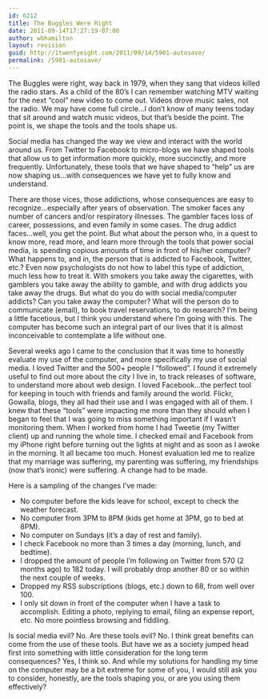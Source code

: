 ```yaml
---
id: 6212
title: The Buggles Were Right
date: 2011-09-14T17:27:19-07:00
author: wbhamilton
layout: revision
guid: http://1twentyeight.com/2011/09/14/5901-autosave/
permalink: /5901-autosave/
---
```

The Buggles were right, way back in 1979, when they sang that videos killed the radio stars. As a child of the 80&#8217;s I can remember watching MTV waiting for the next &#8220;cool&#8221; new video to come out. Videos drove music sales, not the radio. We may have come full circle&#8230;I don&#8217;t know of many teens today that sit around and watch music videos, but that&#8217;s beside the point. The point is, we shape the tools and the tools shape us.

Social media has changed the way we view and interact with the world around us. From Twitter to Facebook to micro-blogs we have shaped tools that allow us to get information more quickly, more succinctly, and more frequently. Unfortunately, these tools that we have shaped to &#8220;help&#8221; us are now shaping us&#8230;with consequences we have yet to fully know and understand.

There are those vices, those addictions, whose consequences are easy to recognize&#8230;especially after years of observation. The smoker faces any number of cancers and/or respiratory illnesses. The gambler faces loss of career, possessions, and even family in some cases. The drug addict faces&#8230;well, you get the point. But what about the person who, in a quest to know more, read more, and learn more through the tools that power social media, is spending copious amounts of time in front of his/her computer? What happens to, and in, the person that is addicted to Facebook, Twitter, etc.? Even now psychologists do not how to label this type of addiction, much less how to treat it. With smokers you take away the cigarettes, with gamblers you take away the ability to gamble, and with drug addicts you take away the drugs. But what do you do with social media/computer addicts? Can you take away the computer? What will the person do to communicate (email), to book travel reservations, to do research? I&#8217;m being a little facetious, but I think you understand where I&#8217;m going with this. The computer has become such an integral part of our lives that it is almost inconceivable to contemplate a life without one.

Several weeks ago I came to the conclusion that it was time to honestly evaluate my use of the computer, and more specifically my use of social media. I loved Twitter and the 500+ people I &#8220;followed&#8221;. I found it extremely useful to find out more about the city I live in, to track releases of software, to understand more about web design. I loved Facebook&#8230;the perfect tool for keeping in touch with friends and family around the world. Flickr, Gowalla, blogs, they all had their use and I was engaged with all of them. I knew that these &#8220;tools&#8221; were impacting me more than they should when I began to feel that I was going to miss something important if I wasn&#8217;t monitoring them. When I worked from home I had Tweetie (my Twitter client) up and running the whole time. I checked email and Facebook from my iPhone right before turning out the lights at night and as soon as I awoke in the morning. It all became too much. Honest evaluation led me to realize that my marriage was suffering, my parenting was suffering, my friendships (now that&#8217;s ironic) were suffering. A change had to be made.

Here is a sampling of the changes I&#8217;ve made:

  * No computer before the kids leave for school, except to check the weather forecast.
  * No computer from 3PM to 8PM (kids get home at 3PM, go to bed at 8PM).
  * No computer on Sundays (it&#8217;s a day of rest and family).
  * I check Facebook no more than 3 times a day (morning, lunch, and bedtime).
  * I dropped the amount of people I&#8217;m following on Twitter from 570 (2 months ago) to 182 today. I will probably drop another 80 or so within the next couple of weeks.
  * Dropped my RSS subscriptions (blogs, etc.) down to 68, from well over 100.
  * I only sit down in front of the computer when I have a task to accomplish. Editing a photo, replying to email, filing an expense report, etc. No more pointless browsing and fiddling.

Is social media evil? No. Are these tools evil? No. I think great benefits can come from the use of these tools. But have we as a society jumped head first into something with little consideration for the long term consequences? Yes, I think so. And while my solutions for handling my time on the computer may be a bit extreme for some of you, I would still ask you to consider, honestly, are the tools shaping you, or are you using them effectively?